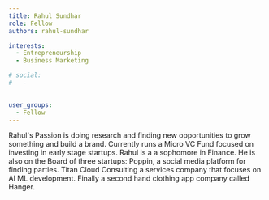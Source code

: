 ```yaml
---
title: Rahul Sundhar
role: Fellow
authors: rahul-sundhar

interests:
  - Entrepreneurship
  - Business Marketing

# social:
#   - 
    

user_groups:
  - Fellow
---
```

Rahul's Passion is doing research and finding new opportunities to grow something and build a brand. Currently runs a Micro VC Fund focused on investing in early stage startups. Rahul is a a sophomore in Finance. He is also on the Board of three startups: Poppin, a social media platform for finding parties. Titan Cloud Consulting a services company that focuses on AI ML development. Finally a second hand clothing app company called Hanger.  